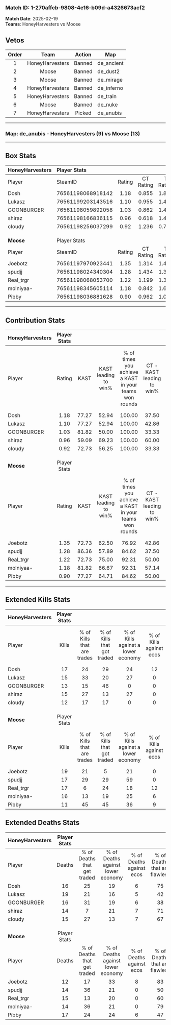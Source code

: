 ### Match ID: 1-270affcb-9808-4e16-b09d-a4326673acf2  
**Match Date**: 2025-02-19  
**Teams**: HoneyHarvesters vs Moose  

## Vetos  

| Order | Team | Action | Map |
| :---: | :--: | :----: | --- |
| 1 | HoneyHarvesters | Banned | de_ancient |
| 2 | Moose | Banned | de_dust2 |
| 3 | Moose | Banned | de_mirage |
| 4 | HoneyHarvesters | Banned | de_inferno |
| 5 | HoneyHarvesters | Banned | de_train |
| 6 | Moose | Banned | de_nuke |
| 7 | HoneyHarvesters | Picked | de_anubis |

---  

### **Map**: de_anubis - HoneyHarvesters (9) vs Moose (13)  
---  

## Box Stats  

| **HoneyHarvesters** | Player Stats      |        |           |          |       |      |       |         |        |      |     |
| :- | :- | :-: | :-: | :-: | :-: | :-: | :-: | :-: | :-: | :-: | :-: |
| Player              | SteamID           | Rating | CT Rating | T Rating | KAST  | ADR  | Kills | Assists | Deaths | K/D  | HS% |
| Dosh                | 76561198068918142 |  1.18  |   0.855   |  1.809   | 77.27 | 80.6 |  17   |    4    |   16   | 1.06 | 52  |
| Lukasz              | 76561199203143516 |  1.10  |   0.955   |  1.497   | 77.27 | 98.0 |  15   |    8    |   19   | 0.79 | 53  |
| GOONBURGER          | 76561198059892058 |  1.03  |   0.862   |  1.498   | 81.82 | 68.8 |  13   |    6    |   16   | 0.81 | 61  |
| shiraz              | 76561198166836115 |  0.96  |   0.618   |  1.428   | 59.09 | 67.1 |  15   |    1    |   14   | 1.07 | 53  |
| cIoudy              | 76561198256037299 |  0.92  |   1.236   |  0.706   | 72.73 | 65.1 |  12   |    3    |   15   | 0.80 | 66  |
|                     |                   |        |           |          |       |      |       |         |        |      |     |
|                     |                   |        |           |          |       |      |       |         |        |      |     |
|                     |                   |        |           |          |       |      |       |         |        |      |     |
| **Moose**           | Player Stats      |        |           |          |       |      |       |         |        |      |     |
| Player              | SteamID           | Rating | CT Rating | T Rating | KAST  | ADR  | Kills | Assists | Deaths | K/D  | HS% |
| Joebotz             | 76561197970923441 |  1.35  |   1.314   |  1.473   | 72.73 | 88.5 |  19   |    4    |   12   | 1.58 | 57  |
| spudjj              | 76561198024340304 |  1.28  |   1.434   |  1.377   | 86.36 | 75.1 |  17   |    4    |   14   | 1.21 | 35  |
| Real_trgr           | 76561198068053700 |  1.22  |   1.199   |  1.346   | 72.73 | 91.9 |  17   |    6    |   15   | 1.13 | 58  |
| molniyaa-           | 76561198345605114 |  1.18  |   0.842   |  1.680   | 81.82 | 68.9 |  16   |    2    |   14   | 1.14 | 68  |
| Pibby               | 76561198036881628 |  0.90  |   0.962   |  1.027   | 77.27 | 69.5 |  11   |    7    |   17   | 0.65 | 36  |
---  

## Contribution Stats  

| **HoneyHarvesters** | Player Stats |       |                      |                                                        |                           |                                                             |                          |                                                            |
| :- | :-: | :-: | :-: | :-: | :-: | :-: | :-: | :-: |
| Player              |    Rating    | KAST  | KAST leading to win% | % of times you achieve a KAST in your teams won rounds | CT - KAST leading to win% | CT - % of times you achieve a KAST in your teams won rounds | T - KAST leading to win% | T - % of times you achieve a KAST in your teams won rounds |
| Dosh                |     1.18     | 77.27 |        52.94         |                         100.00                         |           37.50           |                           100.00                            |          66.67           |                           100.00                           |
| Lukasz              |     1.10     | 77.27 |        52.94         |                         100.00                         |           42.86           |                           100.00                            |          60.00           |                           100.00                           |
| GOONBURGER          |     1.03     | 81.82 |        50.00         |                         100.00                         |           33.33           |                           100.00                            |          66.67           |                           100.00                           |
| shiraz              |     0.96     | 59.09 |        69.23         |                         100.00                         |           60.00           |                           100.00                            |          75.00           |                           100.00                           |
| cIoudy              |     0.92     | 72.73 |        56.25         |                         100.00                         |           33.33           |                           100.00                            |          85.71           |                           100.00                           |
|                     |              |       |                      |                                                        |                           |                                                             |                          |                                                            |
|                     |              |       |                      |                                                        |                           |                                                             |                          |                                                            |
|                     |              |       |                      |                                                        |                           |                                                             |                          |                                                            |
| **Moose**           | Player Stats |       |                      |                                                        |                           |                                                             |                          |                                                            |
| Player              |    Rating    | KAST  | KAST leading to win% | % of times you achieve a KAST in your teams won rounds | CT - KAST leading to win% | CT - % of times you achieve a KAST in your teams won rounds | T - KAST leading to win% | T - % of times you achieve a KAST in your teams won rounds |
| Joebotz             |     1.35     | 72.73 |        62.50         |                         76.92                          |           42.86           |                            75.00                            |          77.78           |                           77.78                            |
| spudjj              |     1.28     | 86.36 |        57.89         |                         84.62                          |           37.50           |                            75.00                            |          72.73           |                           88.89                            |
| Real_trgr           |     1.22     | 72.73 |        75.00         |                         92.31                          |           50.00           |                           100.00                            |          100.00          |                           88.89                            |
| molniyaa-           |     1.18     | 81.82 |        66.67         |                         92.31                          |           57.14           |                           100.00                            |          72.73           |                           88.89                            |
| Pibby               |     0.90     | 77.27 |        64.71         |                         84.62                          |           50.00           |                            75.00                            |          72.73           |                           88.89                            |
---  

## Extended Kills Stats  

| **HoneyHarvesters** | Player Stats |                            |                            |                                    |                         |                              |                                 |                                       |                    |           |
| :- | :-: | :-: | :-: | :-: | :-: | :-: | :-: | :-: | :-: | :-: |
| Player              |    Kills     | % of Kills that are trades | % of Kills that got traded | % of Kills against a lower economy | % of Kills against ecos | % of Kills that are flawless | % of Kills that are close duels | % of Kills that are assisted by flash | Pistol Round Kills | AWP Kills |
| Dosh                |      17      |             24             |             29             |                 24                 |           12            |              47              |                0                |                   0                   |         3          |     0     |
| Lukasz              |      15      |             33             |             20             |                 27                 |            0            |              67              |               13                |                   0                   |         0          |     0     |
| GOONBURGER          |      13      |             15             |             46             |                 0                  |            0            |              62              |                8                |                   0                   |         2          |     0     |
| shiraz              |      15      |             27             |             13             |                 27                 |            0            |              87              |                0                |                   0                   |         2          |     5     |
| cIoudy              |      12      |             17             |             17             |                 0                  |            0            |              50              |               25                |                   0                   |         2          |     0     |
|                     |              |                            |                            |                                    |                         |                              |                                 |                                       |                    |           |
|                     |              |                            |                            |                                    |                         |                              |                                 |                                       |                    |           |
|                     |              |                            |                            |                                    |                         |                              |                                 |                                       |                    |           |
| **Moose**           | Player Stats |                            |                            |                                    |                         |                              |                                 |                                       |                    |           |
| Player              |    Kills     | % of Kills that are trades | % of Kills that got traded | % of Kills against a lower economy | % of Kills against ecos | % of Kills that are flawless | % of Kills that are close duels | % of Kills that are assisted by flash | Pistol Round Kills | AWP Kills |
| Joebotz             |      19      |             21             |             5              |                 21                 |            0            |              68              |                0                |                   0                   |         3          |     0     |
| spudjj              |      17      |             29             |             29             |                 59                 |            0            |              47              |                6                |                   6                   |         0          |     0     |
| Real_trgr           |      17      |             6              |             24             |                 18                 |           12            |              47              |               24                |                   0                   |         2          |     2     |
| molniyaa-           |      16      |             13             |             19             |                 25                 |            6            |              63              |                6                |                   0                   |         1          |     1     |
| Pibby               |      11      |             45             |             45             |                 36                 |            9            |              55              |                0                |                   0                   |         1          |     1     |
## Extended Deaths Stats  

| **HoneyHarvesters** | Player Stats |                             |                                   |                          |                               |                            |                           |               |
| :- | :-: | :-: | :-: | :-: | :-: | :-: | :-: | :-: |
| Player              |    Deaths    | % of Deaths that get traded | % of Deaths against lower economy | % of Deaths against ecos | % of Deaths that are flawless | % of Deaths that are close | % of Deaths while blinded | Deaths to AWP |
| Dosh                |      16      |             25              |                19                 |            6             |              75               |             6              |             0             |       0       |
| Lukasz              |      19      |             21              |                16                 |            5             |              42               |             16             |             5             |       1       |
| GOONBURGER          |      16      |             31              |                19                 |            6             |              38               |             6              |             0             |       1       |
| shiraz              |      14      |              7              |                21                 |            7             |              71               |             7              |             0             |       0       |
| cIoudy              |      15      |             27              |                13                 |            7             |              67               |             0              |             0             |       2       |
|                     |              |                             |                                   |                          |                               |                            |                           |               |
|                     |              |                             |                                   |                          |                               |                            |                           |               |
|                     |              |                             |                                   |                          |                               |                            |                           |               |
| **Moose**           | Player Stats |                             |                                   |                          |                               |                            |                           |               |
| Player              |    Deaths    | % of Deaths that get traded | % of Deaths against lower economy | % of Deaths against ecos | % of Deaths that are flawless | % of Deaths that are close | % of Deaths while blinded | Deaths to AWP |
| Joebotz             |      12      |             17              |                33                 |            8             |              83               |             8              |             0             |       1       |
| spudjj              |      14      |             36              |                21                 |            0             |              50               |             7              |             0             |       1       |
| Real_trgr           |      15      |             13              |                20                 |            0             |              60               |             7              |             0             |       1       |
| molniyaa-           |      14      |             36              |                21                 |            0             |              79               |             7              |             0             |       1       |
| Pibby               |      17      |             24              |                24                 |            6             |              47               |             12             |             0             |       1       |
